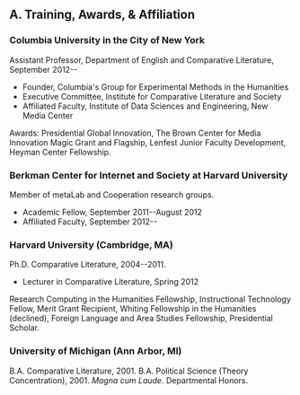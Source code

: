 ## A. Training, Awards,  & Affiliation

### Columbia University in the City of New York

Assistant Professor, Department of English and Comparative Literature,
September 2012--

- Founder, Columbia's Group for Experimental Methods in the Humanities
- Executive Committee, Institute for Comparative Literature and Society
- Affiliated Faculty, Institute of Data Sciences and Engineering, New Media
  Center

Awards: Presidential Global Innovation, The Brown Center for Media Innovation
Magic Grant and Flagship, Lenfest Junior Faculty Development, Heyman Center
Fellowship.

### Berkman Center for Internet and Society at Harvard University

Member of metaLab and Cooperation research groups.  

- Academic Fellow, September 2011--August 2012
- Affiliated Faculty, September 2012--

### Harvard University (Cambridge, MA)

Ph.D. Comparative Literature, 2004--2011.

- Lecturer in Comparative Literature, Spring 2012

Research Computing in the Humanities Fellowship, Instructional Technology
Fellow, Merit Grant Recipient, Whiting Fellowship in the Humanities
(declined), Foreign Language and Area Studies Fellowship, Presidential
Scholar.  


### University of Michigan (Ann Arbor, MI)

B.A. Comparative Literature, 2001. B.A. Political Science (Theory
Concentration), 2001. *Magna cum Laude*. Departmental Honors.  


